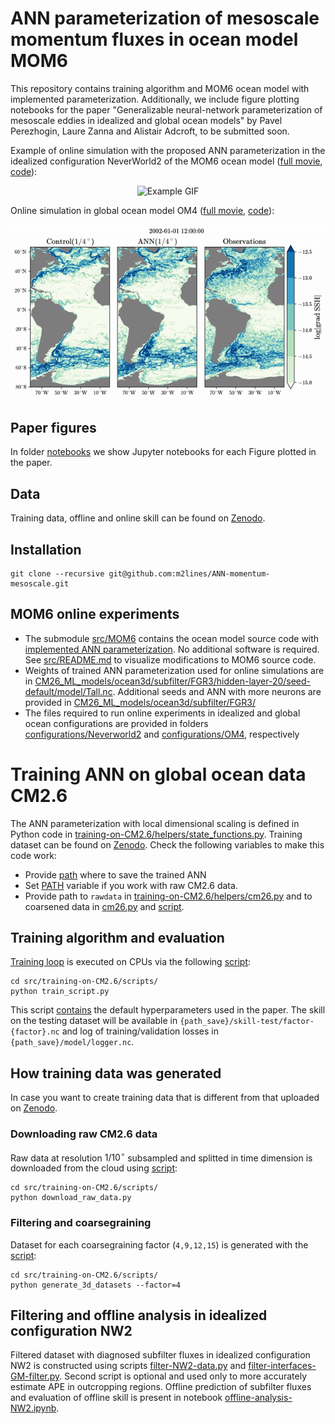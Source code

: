 # ANN parameterization of mesoscale momentum fluxes in ocean model MOM6
This repository contains training algorithm and MOM6 ocean model with implemented parameterization. Additionally, we include figure plotting notebooks for the paper "Generalizable neural-network parameterization of mesoscale eddies in idealized and global ocean models" by Pavel Perezhogin, Laure Zanna and Alistair Adcroft, to be submitted soon.

Example of online simulation with the proposed ANN parameterization in the idealized configuration NeverWorld2 of the MOM6 ocean model ([full movie](https://github.com/m2lines/ANN-momentum-mesoscale/blob/main/assets/NW2-mp4.mp4), [code](https://github.com/m2lines/ANN-momentum-mesoscale/blob/main/assets/NW2-movie.ipynb)):

<div align="center">
  <img src="https://github.com/m2lines/ANN-momentum-mesoscale/blob/main/assets/NW2-gif.gif" alt="Example GIF" />
</div>

Online simulation in global ocean model OM4 ([full movie](https://github.com/m2lines/ANN-momentum-mesoscale/blob/main/assets/OM4-Atlantic.mp4), [code](https://github.com/m2lines/ANN-momentum-mesoscale/blob/main/assets/OM4-movie.ipynb)):
<div align="center">
  <img src="https://github.com/m2lines/ANN-momentum-mesoscale/blob/main/assets/OM4-gif.gif" alt="Example GIF" />
</div>

## Paper figures
In folder [notebooks](https://github.com/m2lines/ANN-momentum-mesoscale/tree/main/notebooks) we show Jupyter notebooks for each Figure plotted in the paper.

## Data
Training data, offline and online skill can be found on [Zenodo](https://doi.org/10.5281/zenodo.15325227).
## Installation
```
git clone --recursive git@github.com:m2lines/ANN-momentum-mesoscale.git
```

## MOM6 online experiments
* The submodule [src/MOM6](https://github.com/m2lines/ANN-momentum-mesoscale/tree/main/src) contains the ocean model source code with [implemented ANN parameterization](https://github.com/m2lines/MOM6/blob/89f1fb391d05d3f52549e4f74c74a4b4d6c01960/src/parameterizations/lateral/MOM_Zanna_Bolton.F90#L661). No additional software is required. See [src/README.md](https://github.com/m2lines/ANN-momentum-mesoscale/blob/main/src/README.md) to visualize modifications to MOM6 source code.
* Weights of trained ANN parameterization used for online simulations are in [CM26_ML_models/ocean3d/subfilter/FGR3/hidden-layer-20/seed-default/model/Tall.nc](https://github.com/m2lines/ANN-momentum-mesoscale/tree/main/CM26_ML_models/ocean3d/subfilter/FGR3/hidden-layer-20/seed-default/model). Additional seeds and ANN with more neurons are provided in [CM26_ML_models/ocean3d/subfilter/FGR3/](https://github.com/m2lines/ANN-momentum-mesoscale/tree/main/CM26_ML_models/ocean3d/subfilter/FGR3)
* The files required to run online experiments in idealized and global ocean configurations are provided in folders [configurations/Neverworld2](https://github.com/m2lines/ANN-momentum-mesoscale/tree/main/configurations/NeverWorld2) and [configurations/OM4](https://github.com/m2lines/ANN-momentum-mesoscale/tree/main/configurations/OM4), respectively

# Training ANN on global ocean data CM2.6
The ANN parameterization with local dimensional scaling is defined in Python code in [training-on-CM2.6/helpers/state_functions.py](https://github.com/m2lines/ANN-momentum-mesoscale/blob/main/src/training-on-CM2.6/helpers/state_functions.py#L1328). Training dataset can be found on [Zenodo](https://doi.org/10.5281/zenodo.15325227). Check the following variables to make this code work:
* Provide [path](https://github.com/m2lines/ANN-momentum-mesoscale/blob/main/src/training-on-CM2.6/scripts/train_script.py#L38) where to save the trained ANN
* Set [PATH](https://github.com/m2lines/ANN-momentum-mesoscale/blob/main/src/training-on-CM2.6/scripts/download_raw_data.py#L11) variable if you work with raw CM2.6 data.
* Provide path to `rawdata` in [training-on-CM2.6/helpers/cm26.py](https://github.com/m2lines/ANN-momentum-mesoscale/blob/main/src/training-on-CM2.6/helpers/cm26.py#L120) and to coarsened data in 
 [cm26.py](https://github.com/m2lines/ANN-momentum-mesoscale/blob/main/src/training-on-CM2.6/helpers/cm26.py#L16) and [script](https://github.com/m2lines/ANN-momentum-mesoscale/blob/main/src/training-on-CM2.6/scripts/generate_3d_datasets.py#L25).

## Training algorithm and evaluation
[Training loop](https://github.com/m2lines/ANN-momentum-mesoscale/blob/main/src/training-on-CM2.6/helpers/train_ann.py#L110) is executed on CPUs via the following [script](https://github.com/m2lines/ANN-momentum-mesoscale/blob/main/src/training-on-CM2.6/scripts/train_script.py):
```
cd src/training-on-CM2.6/scripts/
python train_script.py
```
This script [contains](https://github.com/m2lines/ANN-momentum-mesoscale/blob/main/src/training-on-CM2.6/scripts/train_script.py#L19-L32) the default hyperparameters used in the paper. The skill on the testing dataset will be available in `{path_save}/skill-test/factor-{factor}.nc` and log of training/validation losses in `{path_save}/model/logger.nc`.

## How training data was generated
In case you want to create training data that is different from that uploaded on [Zenodo](https://doi.org/10.5281/zenodo.15325227).
### Downloading raw CM2.6 data
Raw data at resolution $1/10^\circ$ subsampled and splitted in time dimension is downloaded from the cloud using [script](https://github.com/m2lines/ANN-momentum-mesoscale/blob/main/src/training-on-CM2.6/scripts/download_raw_data.py):
```
cd src/training-on-CM2.6/scripts/
python download_raw_data.py
```
### Filtering and coarsegraining
Dataset for each coarsegraining factor (`4,9,12,15`) is generated with the [script](https://github.com/m2lines/ANN-momentum-mesoscale/blob/main/src/training-on-CM2.6/scripts/generate_3d_datasets.py):
```
cd src/training-on-CM2.6/scripts/
python generate_3d_datasets --factor=4
```

## Filtering and offline analysis in idealized configuration NW2
Filtered dataset with diagnosed subfilter fluxes in idealized configuration NW2 is constructed using scripts [filter-NW2-data.py](https://github.com/m2lines/ANN-momentum-mesoscale/blob/main/src/offline-NW2/filter-NW2-data.py) and [filter-interfaces-GM-filter.py](https://github.com/m2lines/ANN-momentum-mesoscale/blob/main/src/offline-NW2/filter-interfaces-GM-filter.py). Second script is optional and used only to more accurately estimate APE in outcropping regions. Offline prediction of subfilter fluxes and evaluation of offline skill is present in notebook [offline-analysis-NW2.ipynb](https://github.com/m2lines/ANN-momentum-mesoscale/blob/main/notebooks/offline-analysis-NW2.ipynb).
